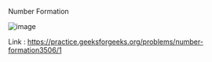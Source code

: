Number Formation

![image](https://user-images.githubusercontent.com/23376002/197016857-efee21e5-980a-4857-a196-52853f03cb1d.png)

Link : https://practice.geeksforgeeks.org/problems/number-formation3506/1
